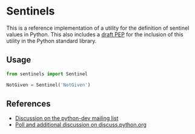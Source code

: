 # Sentinels

This is a reference implementation of a utility for the definition of
sentinel values in Python.  This also includes a [draft PEP](pep-0661.rst) for
the inclusion of this utility in the Python standard library.

## Usage

```python
from sentinels import Sentinel

NotGiven = Sentinel('NotGiven')
```

## References

* [Discussion on the python-dev mailing list](https://mail.python.org/archives/list/python-dev@python.org/thread/ZLVPD2OISI7M4POMTR2FCQTE6TPMPTO3/)
* [Poll and additional discussion on discuss.python.org](https://discuss.python.org/t/sentinel-values-in-the-stdlib/8810)
